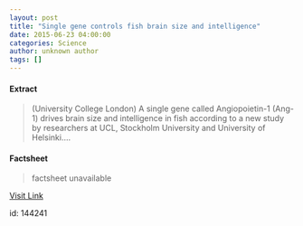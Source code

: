 ```yaml
---
layout: post
title: "Single gene controls fish brain size and intelligence"
date: 2015-06-23 04:00:00
categories: Science
author: unknown author
tags: []
---
```



#### Extract
>(University College London) A single gene called Angiopoietin-1 (Ang-1) drives brain size and intelligence in fish according to a new study by researchers at UCL, Stockholm University and University of Helsinki....

#### Factsheet
>factsheet unavailable

[Visit Link](http://www.eurekalert.org/pub_releases/2015-06/ucl-sgc062215.php)

id:  144241
